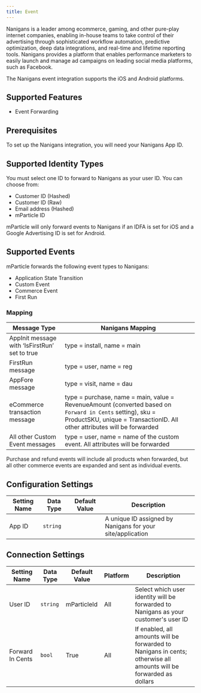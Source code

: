 ```yaml
---
title: Event
---
```


Nanigans is a leader among ecommerce, gaming, and other pure-play internet companies, enabling in-house teams to take control of their advertising through sophisticated workflow automation, predictive optimization, deep data integrations, and real-time and lifetime reporting tools. Nanigans provides a platform that enables performance marketers to easily launch and manage ad campaigns on leading social media platforms, such as Facebook.

The Nanigans event integration supports the iOS and Android platforms.

## Supported Features

* Event Forwarding

## Prerequisites

To set up the Nanigans integration, you will need your Nanigans App ID.

## Supported Identity Types

You  must select one ID to forward to Nanigans as your user ID. You can choose from:

* Customer ID  (Hashed)
* Customer ID  (Raw)
* Email address (Hashed)
* mParticle ID

mParticle will only forward events to Nanigans if an IDFA is set for iOS and a Google Advertising ID is set for Android.  


## Supported Events

mParticle forwards the following event types to Nanigans:

* Application State Transition
* Custom Event
* Commerce Event  
* First Run

### Mapping

Message Type | Nanigans Mapping
-------------------- | ------------------------
AppInit message with ‘IsFirstRun’ set to true | type = install, name = main
FirstRun message | type = user, name = reg
AppFore message | type = visit, name = dau
eCommerce transaction message | type = purchase, name = main, value = RevenueAmount (converted based on `Forward in Cents` setting), sku = ProductSKU, unique = TransactionID.  All other attributes will be forwarded 
All other Custom Event messages | type = user, name = name of the custom event.  All attributes will be forwarded

Purchase and refund events will include all products when forwarded, but all other commerce events are expanded and sent as individual events.


## Configuration Settings

| Setting Name |  Data Type    | Default Value  | Description |
| ---|---|---|---|
| App ID | `string` | <unset> | A unique ID assigned by Nanigans for your site/application |


## Connection Settings

| Setting Name |  Data Type    | Default Value | Platform | Description |
| ---|---|---|---|---
| User ID | `string` | mParticleId | All| Select which user identity will be forwarded to Nanigans as your customer's user ID |
| Forward In Cents | `bool` | True | All| If enabled, all amounts will be forwarded to Nanigans in cents; otherwise all amounts will be forwarded as dollars |

